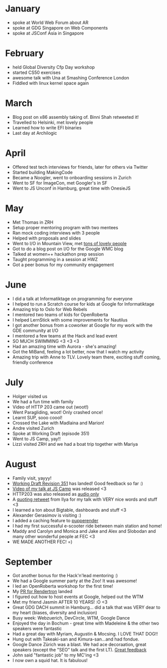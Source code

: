 # January
* spoke at World Web Forum about AR
* spoke at GDG Singapore on Web Components
* spoke at JSConf Asia in Singapore

# February
* held Global Diversity Cfp Day workshop
* started CS50 exercises
* awesome talk with Una at Smashing Conference London
* Fiddled with linux kernel space again

# March
* Blog post on x86 assembly taking of. Binni Shah retweeted it!
* Travelled to Helsinki, met lovely people
* Learned how to write EFI binaries
* Last day at Archilogic

# April

* Offered test tech interviews for friends, later for others via Twitter
* Started building MakingCode
* Became a Noogler, went to onboarding sessions in Zurich
* Went to SF for ImageCon, met Googler's in SF
* Went to JS Unconf in Hamburg, great time with OnesieJS

# May

* Met Thomas in ZRH
* Setup proper mentoring program with two mentees
* Ran mock coding interviews with 3 people
* Helped with proposals and slides
* Went to I/O in Mountain View, met [tons of lovely people](https://twitter.com/g33konaut/status/994967456316669952)
* Got to do a blog post on I/O for the Google WMC blog
* Talked at women++ hackathon prep session
* Taught programming in a session at HWZ
* Got a peer bonus for my community engagement

# June

* I did a talk at Informatiktage on programming for everyone
* I helped to run a Scratch course for kids at Google for Informatiktage
* Amazing trip to Oslo for Web Rebels
* I mentored two teams of kids for OpenRoberta
* I helped LernStick with some improvements for Nautilus
* I got another bonus from a coworker at Google for my work with the GDE community at I/O
* I mentored a few teams at the Hack and lead event
* SO MUCH SWIMMING <3 <3 <3
* Had an amazing time with Aurora - she's amazing!
* Got the MiBand, feeling a lot better, now that I watch my activity
* Amazing trip with Anne to TLV. Lovely team there, exciting stuff coming, friendly conference

# July

* Holger visited us
* We had a fun time with family
* Video of HTTP 203 came out (woot!)
* Went Paragliding, woot! Only crashed once!
* Learnt SUP, sooo coool!
* Crossed the Lake with Madlaina and Marion!
* Andre visited Zurich
* Spoke at Working Draft (episode 351)
* Went to JS Camp, yay!!
* Lizzi visited ZRH and we had a boat trip together with Mariya

# August

* Family visit, yayyy!
* [Working Draft Revision 351](https://workingdraft.de/351/) has landed! Good feedback so far :)
* [Video of my talk at JS Camp](https://www.youtube.com/watch?v=E2lJoVD0Wec) was released <3
* HTTP203 was also released as [audio only](https://developers.google.com/web/shows/http203/podcast/io-chats-martin)
* A [quoting retweet](https://twitter.com/igrigorik/status/1033093212884226048) from Ilya for my talk with VERY nice words and stuff <3
* I learned a ton about Bigtable, dashboards and stuff <3
* Alexander Gerasimov is visiting :)
* I added a caching feature to [pupperender](https://github.com/LasaleFamine/pupperender)
* I had my first successful e-scooter ride between main station and home!
* Maddy and Carolyn and Monica and Jake and Alex and Slobodan and many other wonderful people at FEC <3
* WE MADE ANOTHER FEC! =)

# September

* Got another bonus for the Hack'n'lead mentoring :)
* We had a Google summer party at the Zoo! It was awesome!
* I led an OpenRoberta workshop for the first time!
* My [PR for Rendertron](https://github.com/GoogleChrome/rendertron/pull/216) landed
* I figured out how to host events at Google, helped out the WTM
* Met my friend Jasmin AFTER 10 YEARS! :O <3
* Great GDG DACH summit in Hamburg... did a talk that was VERY dear to my heart (biases, diversity and inclusion)
* Busy week: Webzuerich, DevCircle, WTM, Google Dance
* Enjoyed the day in Bochum - great time with Madeleine & the other two speakers were fantastic
* Had a great day with Myriam, Augustin & Mocsing. I LOVE THAT DOG!!
* Hung out with Takeaki-san and Kimura-san...and had fondue.
* Google Dance Zürich was a blast. We had ace decoraation, great speakers (except the "SEO" talk and the first LT). [Great feedback](https://twitter.com/angelagrammatas/status/1043233113172836352)
* John said "fantastic job" to my MC'ing <3
* I now own a squid hat. It is fabulous!
